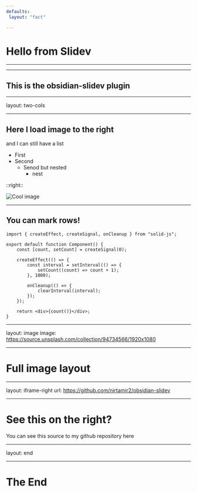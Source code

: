 ```yaml
---
defaults:
 layout: "fact"

---
```


# Hello from Slidev

---
---
## This is the obsidian-slidev plugin

---
layout: two-cols

---
##  Here I load image to the right
and I can still have a list
- First
- Second
	- Senod but nested
		- nest


::right::

![Cool image](https://source.unsplash.com/collection/94734566/1920x1080)

---

## You can mark rows!

```tsx {4|6-14|16|all}
import { createEffect, createSignal, onCleanup } from "solid-js";

export default function Component() {
	const [count, setCount] = createSignal(0);

	createEffect(() => {
		const interval = setInterval(() => {
			setCount((count) => count + 1);
		}, 1000);

		onCleanup(() => {
			clearInterval(interval);
		});
	});

	return <div>{count()}</div>;
}
```

---
layout: image
image:  https://source.unsplash.com/collection/94734566/1920x1080

---

# Full image layout

---
layout: iframe-right
url: https://github.com/nirtamir2/obsidian-slidev

---

# See this on the right?
You can see this source to my github repository here

---
layout: end

---
# The End

